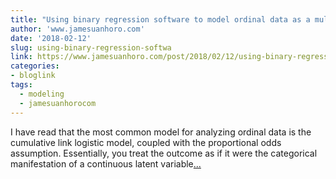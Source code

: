 ```yaml
---
title: "Using binary regression software to model ordinal data as a multivariate GLM"
author: 'www.jamesuanhoro.com'
date: '2018-02-12'
slug: using-binary-regression-softwa
link: https://www.jamesuanhoro.com/post/2018/02/12/using-binary-regression-software-to-model-ordinal-data-as-a-multivariate-glm/
categories:
- bloglink
tags:
  - modeling
  - jamesuanhorocom
---
```


I have read that the most common model for analyzing ordinal data is the cumulative link logistic model, coupled with the proportional odds assumption. Essentially, you treat the outcome as if it were the categorical manifestation of a continuous latent variable[... <i class="fas fa-external-link-alt"></i>](https://www.jamesuanhoro.com/post/2018/02/12/using-binary-regression-software-to-model-ordinal-data-as-a-multivariate-glm/)

